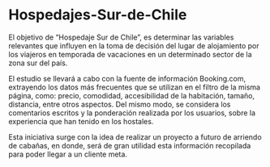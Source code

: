 # Hospedajes-Sur-de-Chile
El objetivo de “Hospedaje Sur de Chile”, es determinar las variables relevantes que influyen en la toma de decisión del lugar de alojamiento por los viajeros en temporada de vacaciones en un determinado sector de la zona sur del país.

El estudio se llevará a cabo con la fuente de información Booking.com, extrayendo los datos más frecuentes que se utilizan en el filtro de la misma página, como: precio, comodidad, accesibilidad de la habitación, tamaño, distancia, entre otros aspectos. Del mismo modo, se considera los comentarios escritos y la ponderación realizada por los usuarios, sobre la experiencia que han tenido en los hostales.

Esta iniciativa surge con la idea de realizar un proyecto a futuro de arriendo de cabañas, en donde, será de gran utilidad esta información recopilada para poder llegar a un cliente meta.
